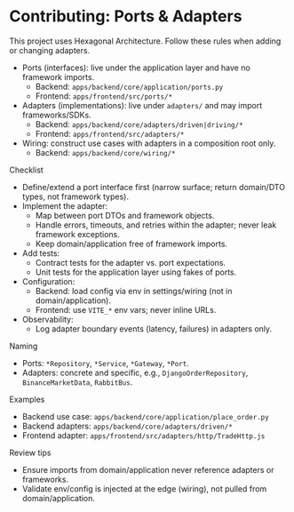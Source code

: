 # Contributing: Ports & Adapters

This project uses Hexagonal Architecture. Follow these rules when adding or changing adapters.

- Ports (interfaces): live under the application layer and have no framework imports.
  - Backend: `apps/backend/core/application/ports.py`
  - Frontend: `apps/frontend/src/ports/*`
- Adapters (implementations): live under `adapters/` and may import frameworks/SDKs.
  - Backend: `apps/backend/core/adapters/driven|driving/*`
  - Frontend: `apps/frontend/src/adapters/*`
- Wiring: construct use cases with adapters in a composition root only.
  - Backend: `apps/backend/core/wiring/*`

Checklist
- Define/extend a port interface first (narrow surface; return domain/DTO types, not framework types).
- Implement the adapter:
  - Map between port DTOs and framework objects.
  - Handle errors, timeouts, and retries within the adapter; never leak framework exceptions.
  - Keep domain/application free of framework imports.
- Add tests:
  - Contract tests for the adapter vs. port expectations.
  - Unit tests for the application layer using fakes of ports.
- Configuration:
  - Backend: load config via env in settings/wiring (not in domain/application).
  - Frontend: use `VITE_*` env vars; never inline URLs.
- Observability:
  - Log adapter boundary events (latency, failures) in adapters only.

Naming
- Ports: `*Repository`, `*Service`, `*Gateway`, `*Port`.
- Adapters: concrete and specific, e.g., `DjangoOrderRepository`, `BinanceMarketData`, `RabbitBus`.

Examples
- Backend use case: `apps/backend/core/application/place_order.py`
- Backend adapters: `apps/backend/core/adapters/driven/*`
- Frontend adapter: `apps/frontend/src/adapters/http/TradeHttp.js`

Review tips
- Ensure imports from domain/application never reference adapters or frameworks.
- Validate env/config is injected at the edge (wiring), not pulled from domain/application.

